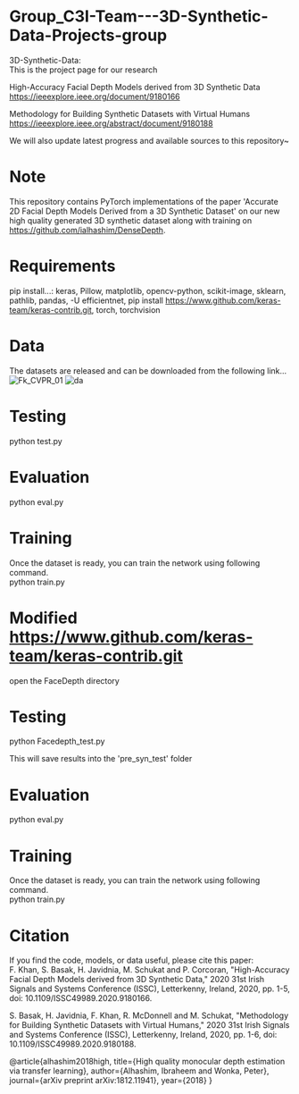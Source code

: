 # Group_C3I-Team---3D-Synthetic-Data-Projects-group
3D-Synthetic-Data:<br/>
This is the project page for our research<br/>

High-Accuracy Facial Depth Models derived from 3D Synthetic Data<br/>
https://ieeexplore.ieee.org/document/9180166<br/>

Methodology for Building Synthetic Datasets with Virtual Humans<br/>
https://ieeexplore.ieee.org/abstract/document/9180188<br/>


We will also update latest progress and available sources to this repository~ 

# Note
This repository contains PyTorch implementations of the paper 'Accurate 2D Facial Depth Models Derived from a 3D Synthetic Dataset' on our new high quality generated 3D synthetic dataset along with training on https://github.com/ialhashim/DenseDepth.

# Requirements
pip install...:
keras, Pillow, matplotlib, opencv-python, scikit-image, sklearn, pathlib, pandas, -U efficientnet, 
pip install https://www.github.com/keras-team/keras-contrib.git, torch, torchvision

# Data
The datasets are released and can be downloaded from the following link...<br/>
![Fk_CVPR_01](https://user-images.githubusercontent.com/49758542/106660724-4743eb80-6598-11eb-9387-5f6a451f53f7.png)
![da](https://user-images.githubusercontent.com/49758542/106660977-9ab63980-6598-11eb-8754-3235cfd43bf3.png)



# Testing
python test.py

# Evaluation
python eval.py

# Training
Once the dataset is ready, you can train the network using following command.<br/>
python train.py

# Modified https://www.github.com/keras-team/keras-contrib.git
open the FaceDepth directory 
# Testing
python Facedepth_test.py

This will save results into the 'pre_syn_test' folder

# Evaluation
python eval.py

# Training
Once the dataset is ready, you can train the network using following command.<br/>
python train.py

# Citation
If you find the code, models, or data useful, please cite this paper:<br/>
F. Khan, S. Basak, H. Javidnia, M. Schukat and P. Corcoran, "High-Accuracy Facial Depth Models derived from 3D Synthetic Data," 2020 31st Irish Signals and Systems Conference (ISSC), Letterkenny, Ireland, 2020, pp. 1-5, doi: 10.1109/ISSC49989.2020.9180166.<br/>

S. Basak, H. Javidnia, F. Khan, R. McDonnell and M. Schukat, "Methodology for Building Synthetic Datasets with Virtual Humans," 2020 31st Irish Signals and Systems Conference (ISSC), Letterkenny, Ireland, 2020, pp. 1-6, doi: 10.1109/ISSC49989.2020.9180188.<br/>

@article{alhashim2018high,
  title={High quality monocular depth estimation via transfer learning},
  author={Alhashim, Ibraheem and Wonka, Peter},
  journal={arXiv preprint arXiv:1812.11941},
  year={2018}
}


